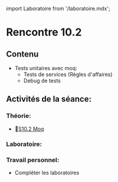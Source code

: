 import Laboratoire from '/laboratoire.mdx';

# Rencontre 10.2

## Contenu
- Tests unitaires avec moq:   
  - Tests de services (Règles d'affaires) 
  - Debug de tests 

## Activités de la séance: 

### Théorie:  
- 🔗[S10.2 Moq](https://cegepedouardmontpetit-my.sharepoint.com/:p:/r/personal/valerie_turgeon_cegepmontpetit_ca/Documents/Site_3W6_Partage/10.2%20Tests%20Unitaires%20Moq/S10.2%20Moq.pptx?d=wc0c32c4e9d1f4633911d135fa3e0b523&csf=1&web=1&e=QTOeT4)

### Laboratoire:  
<Laboratoire nom="10XX-S010_2_Lab1"/>

### Travail personnel: 
- Compléter les laboratoires 
